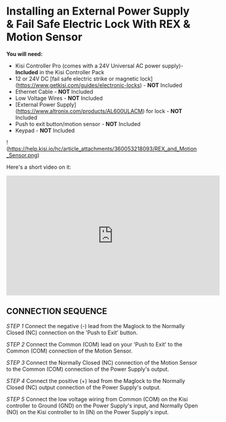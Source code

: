 # Installing an External Power Supply & Fail Safe Electric Lock With REX & Motion Sensor #

**You will need:**

* Kisi Controller Pro (comes with a 24V Universal AC power supply)- **Included** in the Kisi Controller Pack
* 12 or 24V DC [fail safe electric strike or magnetic lock] (https://www.getkisi.com/guides/electronic-locks) - **NOT** Included
* Ethernet Cable - **NOT** Included
* Low Voltage Wires - **NOT** Included
* [External Power Supply] (https://www.altronix.com/products/AL600ULACM) for lock - **NOT** Included
* Push to exit button/motion sensor - **NOT** Included
* Keypad - **NOT** Included

! (https://help.kisi.io/hc/article_attachments/360053218093/REX_and_Motion_Sensor.png)

Here's a short video on it:

<iframe width="560" height="315" src="https://www.youtube.com/embed/H0vQgyN_pN0" frameborder="0" allow="accelerometer; autoplay; encrypted-media; gyroscope; picture-in-picture" allowfullscreen></iframe>

## CONNECTION SEQUENCE ##

*STEP 1*
Connect the negative (-) lead from the Maglock to the Normally Closed (NC) connection on the 'Push to Exit' button.

*STEP 2*
Connect the Common (COM) lead on your 'Push to Exit' to the Common (COM) connection of the Motion Sensor.

*STEP 3*
Connect the Normally Closed (NC) connection of the Motion Sensor to the Common (COM) connection of the Power Supply's output.

*STEP 4*
Connect the positive (+) lead from the Maglock to the Normally Closed (NC) output connection of the Power Supply's output.

*STEP 5*
Connect the low voltage wiring from Common (COM) on the Kisi controller to Ground (GND) on the Power Supply's input, and Normally Open (NO) on the Kisi controller to In (IN) on the Power Supply's input.
